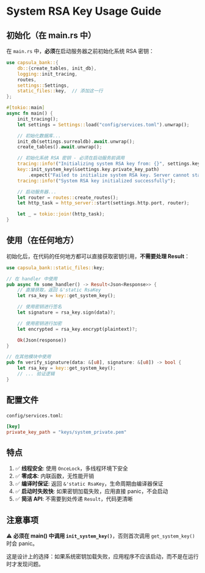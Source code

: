 # System RSA Key Usage Guide

## 初始化（在 main.rs 中）

在 `main.rs` 中，**必须**在启动服务器之前初始化系统 RSA 密钥：

```rust
use capsula_bank::{
    db::{create_tables, init_db},
    logging::init_tracing,
    routes,
    settings::Settings,
    static_files::key,  // 添加这一行
};

#[tokio::main]
async fn main() {
    init_tracing();
    let settings = Settings::load("config/services.toml").unwrap();

    // 初始化数据库...
    init_db(settings.surrealdb).await.unwrap();
    create_tables().await.unwrap();

    // 初始化系统 RSA 密钥 - 必须在启动服务前调用
    tracing::info!("Initializing system RSA key from: {}", settings.key.private_key_path);
    key::init_system_key(&settings.key.private_key_path)
        .expect("Failed to initialize system RSA key. Server cannot start.");
    tracing::info!("System RSA key initialized successfully");

    // 启动服务器...
    let router = routes::create_routes();
    let http_task = http_server::start(settings.http.port, router);

    let _ = tokio::join!(http_task);
}
```

## 使用（在任何地方）

初始化后，在代码的任何地方都可以直接获取密钥引用，**不需要处理 Result**：

```rust
use capsula_bank::static_files::key;

// 在 handler 中使用
pub async fn some_handler() -> Result<Json<Response>> {
    // 直接获取，返回 &'static RsaKey
    let rsa_key = key::get_system_key();

    // 使用密钥进行签名
    let signature = rsa_key.sign(data)?;

    // 使用密钥进行加密
    let encrypted = rsa_key.encrypt(plaintext)?;

    Ok(Json(response))
}

// 在其他模块中使用
pub fn verify_signature(data: &[u8], signature: &[u8]) -> bool {
    let rsa_key = key::get_system_key();
    // ... 验证逻辑
}
```

## 配置文件

`config/services.toml`:
```toml
[key]
private_key_path = "keys/system_private.pem"
```

## 特点

1. ✅ **线程安全**: 使用 `OnceLock`，多线程环境下安全
2. ✅ **零成本**: 内联函数，无性能开销
3. ✅ **编译时保证**: 返回 `&'static RsaKey`，生命周期由编译器保证
4. ✅ **启动时失败快**: 如果密钥加载失败，应用直接 panic，不会启动
5. ✅ **简洁 API**: 不需要到处传递 `Result`，代码更清晰

## 注意事项

⚠️ **必须在 main() 中调用 `init_system_key()`**，否则首次调用 `get_system_key()` 时会 panic。

这是设计上的选择：如果系统密钥加载失败，应用程序不应该启动，而不是在运行时才发现问题。
